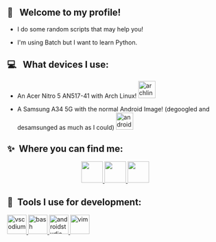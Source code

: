 <h2> 👋 &nbsp; Welcome to my profile!</h2>

- I do some random scripts that may help you!

- I'm using Batch but I want to learn Python.

<h2> 💻 &nbsp; What devices I use:</h2>
<p align="right">

- An Acer Nitro 5 AN517-41 with Arch Linux!
  <a href="https://archlinux.org/">
    <img src="https://cdn.jsdelivr.net/gh/devicons/devicon@latest/icons/archlinux/archlinux-original.svg" alt="archlinux" width="40" height="40"/>
  </a>

- A Samsung A34 5G with the normal Android Image! (degoogled and desamsunged as much as I could)
  <a href="https://www.samsung.com/uk/smartphones/galaxy-a/galaxy-a34-5g-lime-256gb-sm-a346blgeeub/"> 
    <img src="https://cdn.jsdelivr.net/gh/devicons/devicon@latest/icons/android/android-original.svg" alt="android" width="40" height="40"/>
  </a>

<h2> ✨ &nbsp;Where you can find me:</h2>
<p align="center">
  <a href="https://www.reddit.com/user/aurcbyz/">
    <img height="50" src="https://www.svgrepo.com/show/14413/reddit.svg" />
  </a>
  <a href="https://www.youtube.com/@aurcby">
    <img height="50" src="https://www.svgrepo.com/show/13671/youtube.svg" />
  </a>
  <a href="https://www.last.fm/user/aurcby">
    <img height="50" src="https://www.svgrepo.com/show/341982/last-fm.svg" />
  </a>
</p>

<h2> 🚀 &nbsp;Tools I use for development:</h2>
<p align="left">
  <a href="https://vscodium.com/">
    <img src="https://cdn.jsdelivr.net/gh/devicons/devicon@latest/icons/vscode/vscode-original.svg" alt="vscodium" width="45" height="45"/>
  </a>
  <a href="https://www.gnu.org/software/bash/">
    <img src="https://cdn.jsdelivr.net/gh/devicons/devicon@latest/icons/bash/bash-original.svg" alt="bash" width="45" height="45"/>
  </a>
  <a href="https://developer.android.com/studio">
    <img src="https://cdn.jsdelivr.net/gh/devicons/devicon@latest/icons/androidstudio/androidstudio-original.svg" alt="androidstudio" width="45" height="45"/>
  </a>
  <a href="https://www.vim.org/">
    <img src="https://cdn.jsdelivr.net/gh/devicons/devicon@latest/icons/vim/vim-original.svg" alt="vim" width="45" height="45" />
  </a>
</p>

<!---
aurcby/aurcby is a ✨ special ✨ repository because its `README.md` (this file) appears on your GitHub profile.
You can click the Preview link to take a look at your changes.
--->
